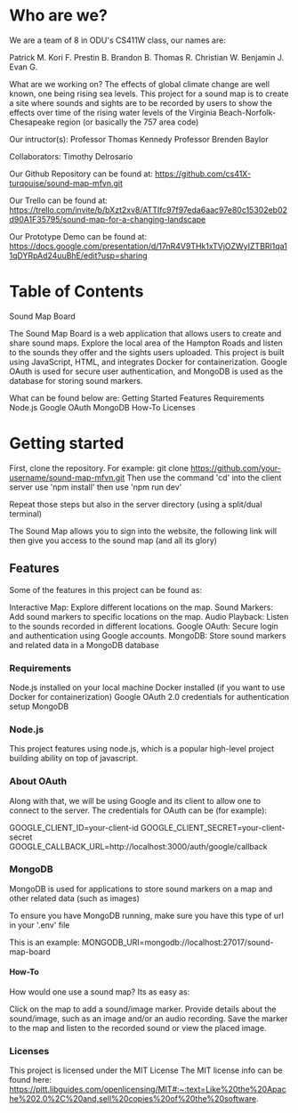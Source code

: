 # Who are we?

We are a team of 8 in ODU's CS411W class, our names are:

Patrick M.
Kori F.
Prestin B.
Brandon B.
Thomas R.
Christian W.
Benjamin J.
Evan G.

What are we working on? 
    The effects of global climate change are well known, one being rising sea levels. This project for a sound map is to create a site where sounds and sights are to be recorded by users to show the effects over time of the rising water levels of the Virginia Beach-Norfolk-Chesapeake region (or basically the 757 area code)

Our intructor(s):
Professor Thomas Kennedy
Professor Brenden Baylor

Collaborators:
Timothy Delrosario

Our Github Repository can be found at: https://github.com/cs41X-turqouise/sound-map-mfvn.git

Our Trello can be found at: https://trello.com/invite/b/bXzt2xv8/ATTIfc97f97eda6aac97e80c15302eb02d90A1F35795/sound-map-for-a-changing-landscape 

Our Prototype Demo can be found at: https://docs.google.com/presentation/d/17nR4V9THk1xTVjOZWyIZTBRl1qa11qDYRpAd24uuBhE/edit?usp=sharing

# Table of Contents

Sound Map Board

The Sound Map Board is a web application that allows users to create and share sound maps. Explore the local area of the Hampton Roads and listen to the sounds they offer and the sights users uploaded. This project is built using JavaScript, HTML, and integrates Docker for containerization. Google OAuth is used for secure user authentication, and MongoDB is used as the database for storing sound markers.

What can be found below are:
Getting Started
Features
Requirements
Node.js
Google OAuth
MongoDB
How-To
Licenses

# Getting started 

First, clone the repository. For example: git clone https://github.com/your-username/sound-map-mfvn.git
Then use the command 'cd' into the client server
use 'npm install'
then use 'npm run dev'

Repeat those steps but also in the server directory (using a split/dual terminal)

The Sound Map allows you to sign into the website,
the following link will then give you access to the sound map (and all its glory)
## Features
Some of the features in this project can be found as:

Interactive Map: Explore different locations on the map.
Sound Markers: Add sound markers to specific locations on the map.
Audio Playback: Listen to the sounds recorded in different locations.
Google OAuth: Secure login and authentication using Google accounts.
MongoDB: Store sound markers and related data in a MongoDB database
### Requirements

Node.js installed on your local machine
Docker installed (if you want to use Docker for containerization)
Google OAuth 2.0 credentials for authentication setup
MongoDB 
### Node.js
This project features using node.js, which is a popular high-level project building ability on top of javascript. 

### About OAuth
Along with that, we will be using Google and its client to allow one to connect to the server. 
The credentials for OAuth can be (for example): 

GOOGLE_CLIENT_ID=your-client-id
GOOGLE_CLIENT_SECRET=your-client-secret
GOOGLE_CALLBACK_URL=http://localhost:3000/auth/google/callback

### MongoDB

MongoDB is used for applications to store sound markers on a map and other related data (such as images)

To ensure you have MongoDB running, make sure you have this type of url in your '.env' file

This is an example: MONGODB_URI=mongodb://localhost:27017/sound-map-board

#### How-To

How would one use a sound map? Its as easy as:

Click on the map to add a sound/image marker.
Provide details about the sound/image, such as an image and/or an audio recording.
Save the marker to the map and listen to the recorded sound or view the placed image.
### Licenses

This project is licensed under the MIT License
The MIT license info can be found here: https://pitt.libguides.com/openlicensing/MIT#:~:text=Like%20the%20Apache%202.0%2C%20and,sell%20copies%20of%20the%20software.